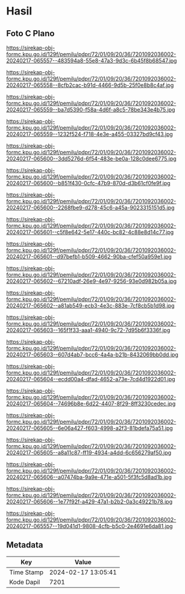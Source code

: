 # Hasil

## Foto C Plano

https://sirekap-obj-formc.kpu.go.id/129f/pemilu/pdpr/72/01/09/20/36/7201092036002-20240217-065557--483594a8-55e8-47a3-9d3c-6b45f8b68547.jpg

https://sirekap-obj-formc.kpu.go.id/129f/pemilu/pdpr/72/01/09/20/36/7201092036002-20240217-065558--8cfb2cac-b91d-4466-9d5b-25f0e8b8c4af.jpg

https://sirekap-obj-formc.kpu.go.id/129f/pemilu/pdpr/72/01/09/20/36/7201092036002-20240217-065559--ba7d5390-f58a-4d6f-a8c5-78be343e4b75.jpg

https://sirekap-obj-formc.kpu.go.id/129f/pemilu/pdpr/72/01/09/20/36/7201092036002-20240217-065559--1232f524-f718-4e3e-a455-03327bd9cf43.jpg

https://sirekap-obj-formc.kpu.go.id/129f/pemilu/pdpr/72/01/09/20/36/7201092036002-20240217-065600--3dd5276d-6f54-483e-be0a-128c0dee6775.jpg

https://sirekap-obj-formc.kpu.go.id/129f/pemilu/pdpr/72/01/09/20/36/7201092036002-20240217-065600--b851f430-0cfc-47b9-870d-d3b61cf0fe9f.jpg

https://sirekap-obj-formc.kpu.go.id/129f/pemilu/pdpr/72/01/09/20/36/7201092036002-20240217-065600--2268fbe9-d278-45c6-a45a-9023315151d5.jpg

https://sirekap-obj-formc.kpu.go.id/129f/pemilu/pdpr/72/01/09/20/36/7201092036002-20240217-065601--c5f8e642-5e17-440c-bc82-4c88e8d14c77.jpg

https://sirekap-obj-formc.kpu.go.id/129f/pemilu/pdpr/72/01/09/20/36/7201092036002-20240217-065601--d97befb1-b509-4662-90ba-cfef50a959e1.jpg

https://sirekap-obj-formc.kpu.go.id/129f/pemilu/pdpr/72/01/09/20/36/7201092036002-20240217-065602--67210adf-26e9-4e97-9256-93e0d982b05a.jpg

https://sirekap-obj-formc.kpu.go.id/129f/pemilu/pdpr/72/01/09/20/36/7201092036002-20240217-065602--a81ab549-ecb3-4e3c-883e-7cf8cb5b1d98.jpg

https://sirekap-obj-formc.kpu.go.id/129f/pemilu/pdpr/72/01/09/20/36/7201092036002-20240217-065603--165f1f33-aaa1-4940-9c72-7d95b6f3336f.jpg

https://sirekap-obj-formc.kpu.go.id/129f/pemilu/pdpr/72/01/09/20/36/7201092036002-20240217-065603--607d4ab7-bcc6-4a4a-b21b-8432069bb0dd.jpg

https://sirekap-obj-formc.kpu.go.id/129f/pemilu/pdpr/72/01/09/20/36/7201092036002-20240217-065604--ecdd00a4-dfad-4652-a73e-7cd4d1922d01.jpg

https://sirekap-obj-formc.kpu.go.id/129f/pemilu/pdpr/72/01/09/20/36/7201092036002-20240217-065604--74696b8e-6d22-4407-8f29-8ff3230cedec.jpg

https://sirekap-obj-formc.kpu.go.id/129f/pemilu/pdpr/72/01/09/20/36/7201092036002-20240217-065605--6e06a427-f603-4998-a2f3-81bdefa75a51.jpg

https://sirekap-obj-formc.kpu.go.id/129f/pemilu/pdpr/72/01/09/20/36/7201092036002-20240217-065605--a8a11c87-ff19-4934-a4dd-6c656279af50.jpg

https://sirekap-obj-formc.kpu.go.id/129f/pemilu/pdpr/72/01/09/20/36/7201092036002-20240217-065606--a07474ba-9a9e-471e-a501-5f3fc5d8ad1b.jpg

https://sirekap-obj-formc.kpu.go.id/129f/pemilu/pdpr/72/01/09/20/36/7201092036002-20240217-065606--1e77f92f-a429-47a1-b2b2-0a3c49221b78.jpg

https://sirekap-obj-formc.kpu.go.id/129f/pemilu/pdpr/72/01/09/20/36/7201092036002-20240217-065557--19d041d1-9808-4cfb-b5c0-2e4691e6da81.jpg


## Metadata

| Key        | Value               |
| ---------- | ------------------- |
| Time Stamp | 2024-02-17 13:05:41 |
| Kode Dapil | 7201                |



